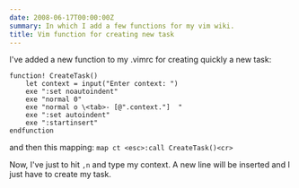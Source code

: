 ```yaml
---
date: 2008-06-17T00:00:00Z
summary: In which I add a few functions for my vim wiki.
title: Vim function for creating new task
---
```


I've added a new function to my .vimrc for creating quickly a new task:

```vim
function! CreateTask()
    let context = input("Enter context: ")
    exe ":set noautoindent"
    exe "normal 0"
    exe "normal o \<tab>- [@".context."]  "
    exe ":set autoindent"
    exe ":startinsert"
endfunction
```

and then this mapping: `map ct <esc>:call CreateTask()<cr>`

Now, I've just to hit `,n` and type my context. A new line will be inserted and I just have to create my task.
